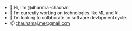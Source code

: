 - 👋 Hi, I’m @dharmraj-chauhan
- 🌱 I’m currently working on technologies like ML and AI.
- 💞️ I’m looking to collaborate on software devlopment cycle.
- 📫 chauhanraj.me@gmail.com
